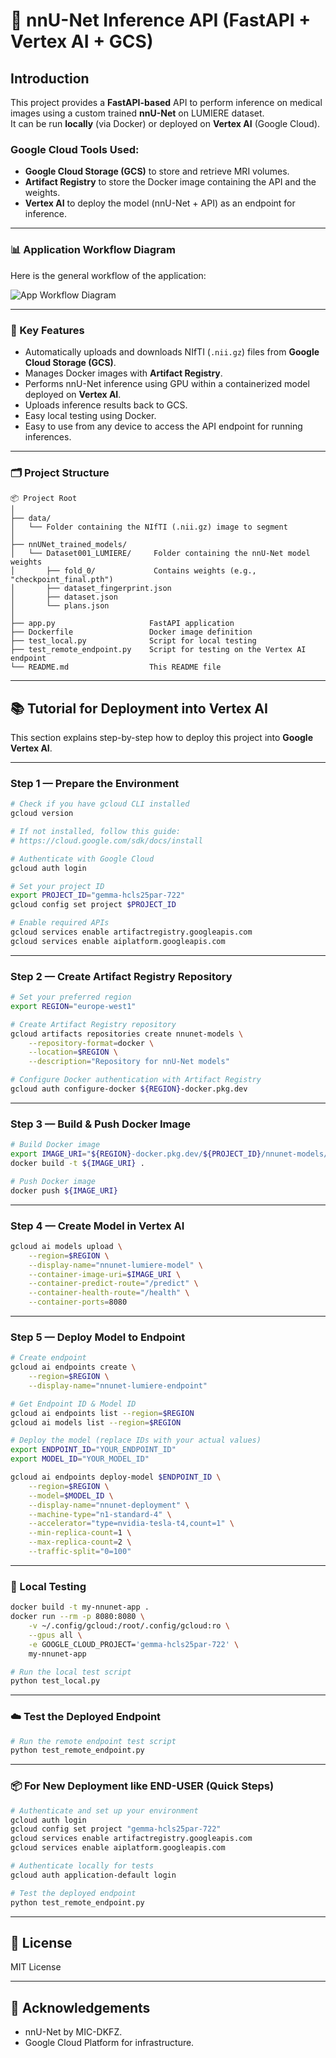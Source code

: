 
# 🧠 nnU-Net Inference API (FastAPI + Vertex AI + GCS)

## Introduction

This project provides a **FastAPI-based** API to perform inference on medical images using a custom trained **nnU-Net** on LUMIERE dataset.  
It can be run **locally** (via Docker) or deployed on **Vertex AI** (Google Cloud).

### Google Cloud Tools Used:
- **Google Cloud Storage (GCS)** to store and retrieve MRI volumes.
- **Artifact Registry** to store the Docker image containing the API and the weights.
- **Vertex AI** to deploy the model (nnU-Net + API) as an endpoint for inference.

---

### 📊 Application Workflow Diagram

Here is the general workflow of the application:

![App Workflow Diagram](docs/architecture.png)

---

### 🚀 Key Features

- Automatically uploads and downloads NIfTI (`.nii.gz`) files from **Google Cloud Storage (GCS)**.
- Manages Docker images with **Artifact Registry**.
- Performs nnU-Net inference using GPU within a containerized model deployed on **Vertex AI**.
- Uploads inference results back to GCS.
- Easy local testing using Docker.
- Easy to use from any device to access the API endpoint for running inferences.

---

### 🗂️ Project Structure

```plaintext
📦 Project Root
│
├── data/                      
│   └── Folder containing the NIfTI (.nii.gz) image to segment
│
├── nnUNet_trained_models/    
│   └── Dataset001_LUMIERE/     Folder containing the nnU-Net model weights
│       ├── fold_0/             Contains weights (e.g., "checkpoint_final.pth")
│       ├── dataset_fingerprint.json
│       ├── dataset.json
│       └── plans.json
│
├── app.py                     FastAPI application
├── Dockerfile                 Docker image definition
├── test_local.py              Script for local testing
├── test_remote_endpoint.py    Script for testing on the Vertex AI endpoint
└── README.md                  This README file
```

---

## 📚 Tutorial for Deployment into Vertex AI

This section explains step-by-step how to deploy this project into **Google Vertex AI**.

---

### **Step 1 — Prepare the Environment**
```bash
# Check if you have gcloud CLI installed
gcloud version

# If not installed, follow this guide:
# https://cloud.google.com/sdk/docs/install

# Authenticate with Google Cloud
gcloud auth login

# Set your project ID
export PROJECT_ID="gemma-hcls25par-722"
gcloud config set project $PROJECT_ID

# Enable required APIs
gcloud services enable artifactregistry.googleapis.com
gcloud services enable aiplatform.googleapis.com
```

---

### **Step 2 — Create Artifact Registry Repository**
```bash
# Set your preferred region
export REGION="europe-west1"

# Create Artifact Registry repository
gcloud artifacts repositories create nnunet-models \
    --repository-format=docker \
    --location=$REGION \
    --description="Repository for nnU-Net models"

# Configure Docker authentication with Artifact Registry
gcloud auth configure-docker ${REGION}-docker.pkg.dev
```

---

### **Step 3 — Build & Push Docker Image**
```bash
# Build Docker image
export IMAGE_URI="${REGION}-docker.pkg.dev/${PROJECT_ID}/nnunet-models/nnunet-inference:v1"
docker build -t ${IMAGE_URI} .

# Push Docker image
docker push ${IMAGE_URI}
```

---

### **Step 4 — Create Model in Vertex AI**
```bash
gcloud ai models upload \
    --region=$REGION \
    --display-name="nnunet-lumiere-model" \
    --container-image-uri=$IMAGE_URI \
    --container-predict-route="/predict" \
    --container-health-route="/health" \
    --container-ports=8080
```

---

### **Step 5 — Deploy Model to Endpoint**
```bash
# Create endpoint
gcloud ai endpoints create \
    --region=$REGION \
    --display-name="nnunet-lumiere-endpoint"

# Get Endpoint ID & Model ID
gcloud ai endpoints list --region=$REGION
gcloud ai models list --region=$REGION

# Deploy the model (replace IDs with your actual values)
export ENDPOINT_ID="YOUR_ENDPOINT_ID"
export MODEL_ID="YOUR_MODEL_ID"

gcloud ai endpoints deploy-model $ENDPOINT_ID \
    --region=$REGION \
    --model=$MODEL_ID \
    --display-name="nnunet-deployment" \
    --machine-type="n1-standard-4" \
    --accelerator="type=nvidia-tesla-t4,count=1" \
    --min-replica-count=1 \
    --max-replica-count=2 \
    --traffic-split="0=100"
```

---

### 🧪 Local Testing
```bash
docker build -t my-nnunet-app .
docker run --rm -p 8080:8080 \
    -v ~/.config/gcloud:/root/.config/gcloud:ro \
    --gpus all \
    -e GOOGLE_CLOUD_PROJECT='gemma-hcls25par-722' \
    my-nnunet-app

# Run the local test script
python test_local.py
```

---

### ☁️ Test the Deployed Endpoint
```bash
# Run the remote endpoint test script
python test_remote_endpoint.py
```

---

### 📦 For New Deployment like END-USER (Quick Steps)
```bash
# Authenticate and set up your environment
gcloud auth login
gcloud config set project "gemma-hcls25par-722"
gcloud services enable artifactregistry.googleapis.com
gcloud services enable aiplatform.googleapis.com

# Authenticate locally for tests
gcloud auth application-default login  

# Test the deployed endpoint
python test_remote_endpoint.py
```

---

## 📄 License
MIT License

---

## 🙏 Acknowledgements
- nnU-Net by MIC-DKFZ.
- Google Cloud Platform for infrastructure.
